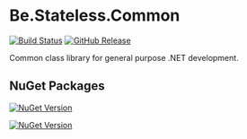 ﻿# Be.Stateless.Common

[![Build Status](https://dev.azure.com/icraftsoftware/be.stateless/_apis/build/status/Be.Stateless.Common%20Manual%20Release?branchName=master)](https://dev.azure.com/icraftsoftware/be.stateless/_build/latest?definitionId=5&branchName=master)
[![GitHub Release](https://img.shields.io/github/v/release/icraftsoftware/Be.Stateless.Common?label=Release)](https://github.com/icraftsoftware/Be.Stateless.Common/releases/latest)

Common class library for general purpose .NET development.

## NuGet Packages

[![NuGet Version](https://img.shields.io/nuget/v/Be.Stateless.Common.svg?label=Be.Stateless.Common&style=flat)](https://www.nuget.org/packages/Be.Stateless.Common/)

[![NuGet Version](https://img.shields.io/nuget/v/Be.Stateless.Common.Unit.svg?label=Be.Stateless.Common.Unit&style=flat)](https://www.nuget.org/packages/Be.Stateless.Common.Unit/)
